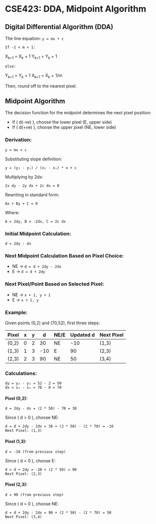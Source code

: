 # CSE423: DDA, Midpoint Algorithm

## Digital Differential Algorithm (DDA)
The line equation: `y = mx + c`

`If -1 < m < 1:`

<p>X<sub>k+1</sub> = X<sub>k</sub> + 1
Y<sub>k+1</sub> = Y<sub>k</sub> + 1</p>

`else:`

<p>Y<sub>k+1</sub> = Y<sub>k</sub> + 1
X<sub>k+1</sub> = X<sub>k</sub> + 1/m</p>

Then, round off to the nearest pixel.

## Midpoint Algorithm

The decision function for the midpoint determines the next pixel position:

- If \( d(-ve) \), choose the lower pixel (E, upper side)
- If \( d(+ve) \), choose the upper pixel (NE, lower side)

### Derivation:
```
y = mx + c
```
Substituting slope definition:
```
y = (y₂ - y₁) / (x₂ - x₁) * x + c
```
Multiplying by 2dx:
```
2x dy - 2y dx + 2c dx = 0
```
Rewriting in standard form:
```
Ax + By + C = 0
```
Where:
```
A = 2dy, B = -2dx, C = 2c dx
```

### Initial Midpoint Calculation:
```
d = 2dy - dx
```
### Next Midpoint Calculation Based on Pixel Choice:
- NE → `d = d + 2dy - 2dx`
- E → `d = d + 2dy`

### Next Pixel/Point Based on Selected Pixel:
- NE → `x + 1, y + 1`
- E → `x + 1, y`

### Example: 
Given points (0,2) and (70,52), first three steps:

| Pixel | x | y | d   | NE/E | Updated d | Next Pixel |
|--------|----|----|-----|------|------------|-------------|
| (0,2)  | 0  | 2  | 30  | NE   | -10       | (1,3)       |
| (1,3)  | 1  | 3  | -10 | E    | 90        | (2,3)       |
| (2,3)  | 2  | 3  | 90  | NE   | 50        | (3,4)       |

### Calculations:
```
dy = y₂ - y₁ = 52 - 2 = 50
dx = x₂ - x₁ = 70 - 0 = 70
```
#### Pixel (0,2):
```
d = 2dy - dx = (2 * 50) - 70 = 30
```
Since \( d > 0 \), choose NE:
```
d = d + 2dy - 2dx = 30 + (2 * 50) - (2 * 70) = -10
Next Pixel: (1,3)
```
#### Pixel (1,3):
```
d = -10 (from previous step)
```
Since \( d < 0 \), choose E:
```
d = d + 2dy = -10 + (2 * 50) = 90
Next Pixel: (2,3)
```
#### Pixel (2,3):
```
d = 90 (from previous step)
```
Since \( d > 0 \), choose NE:
```
d = d + 2dy - 2dx = 90 + (2 * 50) - (2 * 70) = 50
Next Pixel: (3,4)
```
